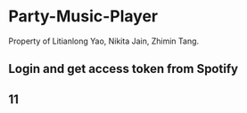# Party-Music-Player
Property of Litianlong Yao, Nikita Jain, Zhimin Tang.

## Login and get access token from Spotify

## 11